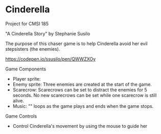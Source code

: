 # Cinderella
Project for CMSI 185

"A Cinderella Story" by Stephanie Susilo

The purpose of this chaser game is to help Cinderella avoid her evil stepsisters (the enemies).

https://codepen.io/ssusilo/pen/QWWZXOy

Game Components
* Player sprite: 
* Enemy sprite: Three enemies are created at the start of the game. 
* Scarecrow: Scarecrows can be set to distract the enemies for 5 seconds. No new scarecrows can be set while one scarecrow is still alive.
* Music: "" loops as the game plays and ends when the game stops.

Game Controls
* Control Cinderella's movement by using the mouse to guide her

